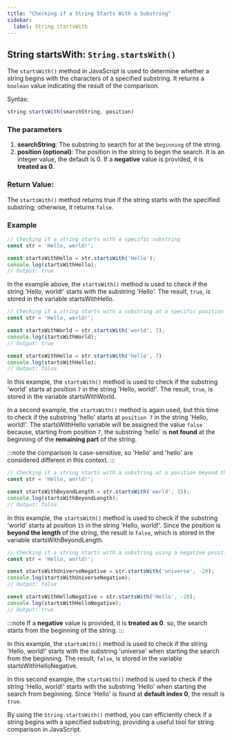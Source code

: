 ```yaml
---
title: "Checking if a String Starts With a Substring"
sidebar:
  label: String startsWith
---
```

## String startsWith: `String.startsWith()`

The `startsWith()` method in JavaScript is used to determine whether a string begins with the characters of a specified substring. It returns a `boolean` value indicating the result of the comparison.

Syntax:
```javascript
string.startsWith(searchString, position)
```

### The parameters

1. **searchString**: The substring to search for at the `beginning` of the string.
2. **position (optional)**: The position in the string to begin the search. It is an integer value, the default is 0. If a **negative** value is provided, it is **treated as 0**.

### Return Value:

The `startsWith()` method returns true if the string starts with the specified substring; otherwise, it returns `false`.

### Example

```javascript
// Checking if a string starts with a specific substring
const str = 'Hello, world!';

const startsWithHello = str.startsWith('Hello');
console.log(startsWithHello);
// Output: true
```

In the example above, the `startsWith()` method is used to check if the string 'Hello, world!' starts with the substring 'Hello'. The result, `true`, is stored in the variable startsWithHello.

```javascript
// Checking if a string starts with a substring at a specific position
const str = 'Hello, world!';

const startsWithWorld = str.startsWith('world', 7);
console.log(startsWithWorld);
// Output: true

const startsWithHello = str.startsWith('hello', 7)
console.log(startsWithHello);
// Output: false
```

In this example, the `startsWith()` method is used to check if the substring 'world' starts at position `7` in the string 'Hello, world!'. The result, `true`, is stored in the variable startsWithWorld.

In a second example, the `startsWith()` method is again used, but this time to check if the substring 'hello' starts at `position 7` in the string 'Hello, world!'. The startsWithHello variable will be assigned the value `false` because, starting from position `7`, the substring 'hello' is **not found** at the beginning of the **remaining part** of the string.

:::note
the comparison is case-sensitive, so 'Hello' and 'hello' are considered different in this context.
:::

```javascript
// Checking if a string starts with a substring at a position beyond the string length
const str = 'Hello, world!';

const startsWithBeyondLength = str.startsWith('world', 15);
console.log(startsWithBeyondLength);
// Output: false
```

In this example, the `startsWith()` method is used to check if the substring 'world' starts at position `15` in the string 'Hello, world!'. Since the position is **beyond the length** of the string, the result is `false`, which is stored in the variable startsWithBeyondLength.

```javascript
// Checking if a string starts with a substring using a negative position
const str = 'Hello, world!';

const startsWithUniverseNegative = str.startsWith('universe', -20);
console.log(startsWithUniverseNegative);
// Output: false

const startsWithHelloNegative = str.startsWith('Hello', -20);
console.log(startsWithHelloNegative);
// Output: true
```

:::note
If a **negative** value is provided, it is **treated as 0**. so, the search starts from the beginning of the string.
:::

In this example, the `startsWith()` method is used to check if the string 'Hello, world!' starts with the substring 'universe' when starting the search from the beginning. The result, `false`, is stored in the variable startsWithHelloNegative.

In this second example, the `startsWith()` method is used to check if the string 'Hello, world!' starts with the substring 'Hello' when starting the search from beginning. Since 'Hello' is found at **default index 0**, the result is `true`.

By using the `String.startsWith()` method, you can efficiently check if a string begins with a specified substring, providing a useful tool for string comparison in JavaScript.